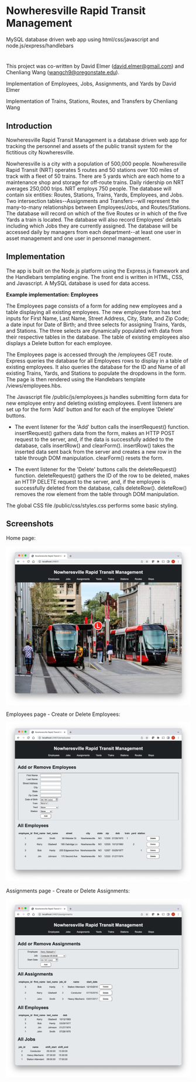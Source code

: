 # Nowheresville Rapid Transit Management
MySQL database driven web app using html/css/javascript and node.js/express/handlebars

#

This project was co-written by David Elmer (david.elmer@gmail.com) and Chenliang Wang (wangch9@oregonstate.edu).

Implementation of Employees, Jobs, Assignments, and Yards by David Elmer

Implementation of Trains, Stations, Routes, and Transfers by Chenliang Wang

## Introduction

Nowheresville Rapid Transit Management is a database driven web app for tracking the personnel and assets of the public transit system for the fictitious city Nowheresville.

Nowheresville is a city with a population of 500,000 people. Nowheresville Rapid Transit (NRT) operates 5 routes and 50 stations over 100 miles of track with a fleet of 50 trains. There are 5 yards which are each home to a maintenance shop and storage for off-route trains. Daily ridership on NRT averages 250,000 trips. NRT employs 750 people. The database will contain six entities: Routes, Stations, Trains, Yards, Employees, and Jobs. Two intersection tables--Assignments and Transfers--will represent the many-to-many relationships between Employees/Jobs, and Routes/Stations. The database will record on which of the five Routes or in which of the five Yards a train is located. The database will also record Employees’ details including which Jobs they are currently assigned. The database will be accessed daily by managers from each department--at least one user in asset management and one user in personnel management.

## Implementation

The app is built on the Node.js platform using the Express.js framework and the Handlebars templating engine. The front end is written in HTML, CSS, and Javascript. A MySQL database is used for data access.

**Example implementation: Employees**

The Employees page consists of a form for adding new employees and a table displaying all existing employees. The new employee form has text inputs for First Name, Last Name, Street Address, City, State, and Zip Code; a date input for Date of Birth; and three selects for assigning Trains, Yards, and Stations. The three selects are dynamically populated with data from their respective tables in the database. The table of existing employees also displays a Delete button for each employee.

The Employees page is accessed through the /employees GET route. Express queries the database for all Employees rows to display in a table of existing employees. It also queries the database for the ID and Name of all existing Trains, Yards, and Stations to populate the dropdowns in the form. The page is then rendered using the Handlebars template /views/employees.hbs.

The Javascript file /public/js/employees.js handles submitting form data for new employee entry and deleting existing employees. Event listeners are set up for the form 'Add' button and for each of the employee 'Delete' buttons. 

- The event listener for the 'Add' button calls the insertRequest() function. insertRequest() gathers data from the form, makes an HTTP POST request to the server, and, if the data is successfully added to the database, calls insertRow() and clearForm(). insertRow() takes the inserted data sent back from the server and creates a new row in the table through DOM manipulation. clearForm() resets the form.

- The event listener for the 'Delete' buttons calls the deleteRequest() function. deleteRequest() gathers the ID of the row to be deleted, makes an HTTP DELETE request to the server, and, if the employee is successfully deleted from the database, calls deleteRow(). deleteRow() removes the row element from the table through DOM manipulation.

The global CSS file /public/css/styles.css performs some basic styling.

## Screenshots

Home page:

![Home page](readme_assets/home.png)

Employees page - Create or Delete Employees:

![Employees page](readme_assets/employees.png)

Assignments page - Create or Delete Assignments:

![Assignments page](readme_assets/assignments.png)